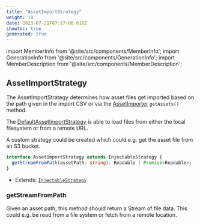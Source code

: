 ```yaml
---
title: "AssetImportStrategy"
weight: 10
date: 2023-07-21T07:17:00.018Z
showtoc: true
generated: true
---
```

<!-- This file was generated from the Vendure source. Do not modify. Instead, re-run the "docs:build" script -->
import MemberInfo from '@site/src/components/MemberInfo';
import GenerationInfo from '@site/src/components/GenerationInfo';
import MemberDescription from '@site/src/components/MemberDescription';


## AssetImportStrategy

<GenerationInfo sourceFile="packages/core/src/config/asset-import-strategy/asset-import-strategy.ts" sourceLine="18" packageName="@vendure/core" since="1.7.0" />

The AssetImportStrategy determines how asset files get imported based on the path given in the
import CSV or via the <a href='/docs/reference/typescript-api/import-export/asset-importer#assetimporter'>AssetImporter</a> `getAssets()` method.

The <a href='/docs/reference/typescript-api/import-export/default-asset-import-strategy#defaultassetimportstrategy'>DefaultAssetImportStrategy</a> is able to load files from either the local filesystem
or from a remote URL.

A custom strategy could be created which could e.g. get the asset file from an S3 bucket.

```ts title="Signature"
interface AssetImportStrategy extends InjectableStrategy {
  getStreamFromPath(assetPath: string): Readable | Promise<Readable>;
}
```
* Extends: <code><a href='/docs/reference/typescript-api/common/injectable-strategy#injectablestrategy'>InjectableStrategy</a></code>



<div className="members-wrapper">

### getStreamFromPath

<MemberInfo kind="method" type="(assetPath: string) => Readable | Promise&#60;Readable&#62;"   />

Given an asset path, this method should return a Stream of file data. This could
e.g. be read from a file system or fetch from a remote location.


</div>
